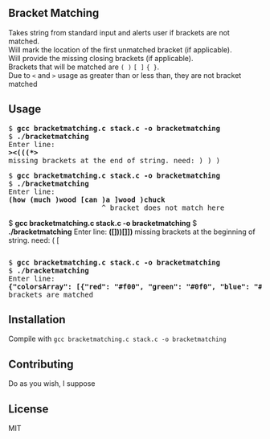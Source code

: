 ## Bracket Matching

Takes string from standard input and alerts user if brackets are not matched.  
Will mark the location of the first unmatched bracket (if applicable).  
Will provide the missing closing brackets (if applicable).  
Brackets that will be matched are `( )` `[ ]` `{ }`.  
Due to  `<` and `>` usage as greater than or less than, they are not bracket matched

## Usage

<pre>
$ <b>gcc bracketmatching.c stack.c -o bracketmatching</b>
$ <b>./bracketmatching</b>
Enter line:
<b>><(((*></b>
missing brackets at the end of string. need: ) ) )
</pre>
<pre>
$ <b>gcc bracketmatching.c stack.c -o bracketmatching</b>
$ <b>./bracketmatching</b>
Enter line:
<b>(how (much )wood [can )a ]wood )chuck</b>
                      ^ bracket does not match here
</pre>
$ <b>gcc bracketmatching.c stack.c -o bracketmatching</b>
$ <b>./bracketmatching</b>
Enter line:
<b>([]))[]])</b>
missing brackets at the beginning of string. need: ( [
<pre>
</pre>
<pre>
$ <b>gcc bracketmatching.c stack.c -o bracketmatching</b>
$ <b>./bracketmatching</b>
Enter line:
<b>{"colorsArray": [{"red": "#f00", "green": "#0f0", "blue": "#00f", "cyan": "#0ff", "magenta": "#f0f", "yellow": "#ff0", "black": "#000"}]}</b>
brackets are matched
</pre>

## Installation

Compile with `gcc bracketmatching.c stack.c -o bracketmatching`

## Contributing

Do as you wish, I suppose

## License

MIT